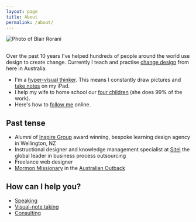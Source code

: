 ```yaml
---
layout: page
title: About
permalink: /about/
---
```



<div class="posts">
<p style="margin-bottom: 30px;" class="u-c-txt"><img src="{{ site.baseurl }}/images/blair.png" alt="Photo of Blair Rorani"></p>
<p>Over the past 10 years I've helped hundreds of people around the world use design to create change. Currently I teach and practise <a href="{{ site.baseurl }}/change-design">change design</a> from here in Australia.</p>

<ul>
<li>I'm a <a href="http://en.wikipedia.org/wiki/Visual_thinking" target="_blank">hyper-visual thinker</a>. This means I constantly draw pictures and <a href="http://pinterest.com/blairrorani/visual-note-taking/" target="_blank">take notes</a> on my iPad.</li>
<li>I help my wife to home school our <a href="https://dl.dropboxusercontent.com/u/9514661/rorani-family-2014.jpg" target="_blank">four children</a> (she does 99% of the work).</li>
<li>Here's how to <a href="/follow">follow me</a> online.</li>
</ul>

<h2>Past tense</h2>
<ul><li>Alumni of <a href="http://inspiregroup.co.nz" target="_blank">Inspire Group</a> award winning, bespoke learning design agency in Wellington, NZ</li>
<li>Instructional designer and knowledge management specialist at <a href="http://sitel.com" target="_blank">Sitel</a> the global leader in business process outsourcing</li>
<li>Freelance web designer</li>
<li><a href="http://www.mormon.org/me/1g1y" target="_blank">Mormon Missionary</a> in the <a href="http://instagram.com/p/t14FAXo9ot/" target="_blank">Australian Outback</a></li>
</ul>

<h2>How can I help you?</h2>
<ul>
  <li><a href="../speaking-consulting/speaking.html">Speaking</a></li>
  <li><a href="../speaking-consulting/visual-note-taking.html">Visual-note taking</a></li>
  <li><a href="mailto:blair@rorani.com">Consulting</a></li>
</ul>

</div>

